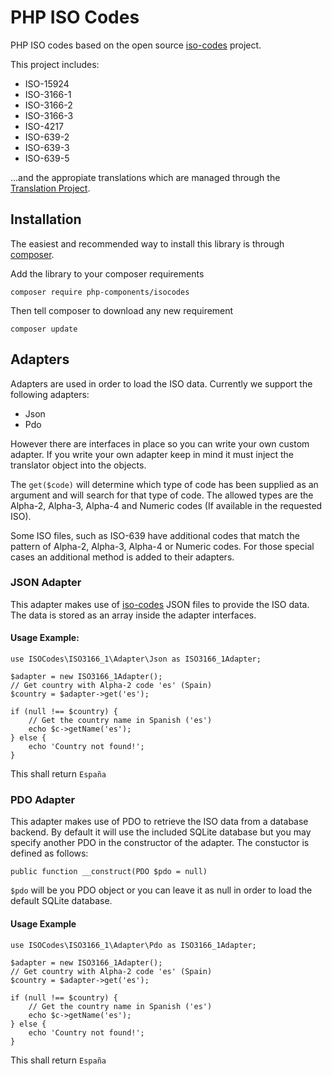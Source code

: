 # PHP ISO Codes
PHP ISO codes based on the open source [iso-codes](https://pkg-isocodes.alioth.debian.org/) project.

This project includes:

- ISO-15924
- ISO-3166-1
- ISO-3166-2
- ISO-3166-3
- ISO-4217
- ISO-639-2
- ISO-639-3
- ISO-639-5

...and the appropiate translations which are managed through the [Translation Project](https://www.translationproject.org/html/welcome.html).

## Installation
The easiest and recommended way to install this library is through [composer](http://getcomposer.org/).

Add the library to your composer requirements

    composer require php-components/isocodes

Then tell composer to download any new requirement

    composer update

## Adapters
Adapters are used in order to load the ISO data. Currently we support the following adapters:

- Json
- Pdo

However there are interfaces in place so you can write your own custom adapter. If you write your own adapter keep in mind it must inject the translator object into the objects.

The `get($code)` will determine which type of code has been supplied as an argument and will search for that type of code. The allowed types are the Alpha-2, Alpha-3, Alpha-4 and Numeric codes (If available in the requested ISO).

Some ISO files, such as ISO-639 have additional codes that match the pattern of Alpha-2, Alpha-3, Alpha-4 or Numeric codes. For those special cases an additional method is added to their adapters.

### JSON Adapter
This adapter makes use of [iso-codes](https://pkg-isocodes.alioth.debian.org/) JSON files to provide the ISO data. The data is stored as an array inside the adapter interfaces.

#### Usage Example:

    use ISOCodes\ISO3166_1\Adapter\Json as ISO3166_1Adapter;
    
    $adapter = new ISO3166_1Adapter();
    // Get country with Alpha-2 code 'es' (Spain)
    $country = $adapter->get('es');
    
    if (null !== $country) {
        // Get the country name in Spanish ('es')
        echo $c->getName('es');
    } else {
        echo 'Country not found!';
    }

This shall return `España`

### PDO Adapter
This adapter makes use of PDO to retrieve the ISO data from a database backend. By default it will use the included SQLite database but you may specify another PDO in the constructor of the adapter. The constuctor is defined as follows:

    public function __construct(PDO $pdo = null)

`$pdo` will be you PDO object or you can leave it as null in order to load the default SQLite database.

#### Usage Example

    use ISOCodes\ISO3166_1\Adapter\Pdo as ISO3166_1Adapter;
    
    $adapter = new ISO3166_1Adapter();
    // Get country with Alpha-2 code 'es' (Spain)
    $country = $adapter->get('es');
    
    if (null !== $country) {
        // Get the country name in Spanish ('es')
        echo $c->getName('es');
    } else {
        echo 'Country not found!';
    }

This shall return `España`